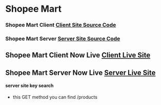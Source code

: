 # Shopee Mart

### Shopee Mart Client [Client Site Source Code](https://github.com/nomanme/shopee-mart)

### Shopee Mart Server [Server Site Source Code](https://github.com/nomanme/shopee-mart/tree/main/shopee-mart-server)

## Shopee Mart Client Now Live [Client Live Site](https://shopee-mart.firebaseapp.com/)

## Shopee Mart Server Now Live [Server Live Site](https://shopee-mart-server.herokuapp.com/)

#### server site key search

- this GET method you can find /products
